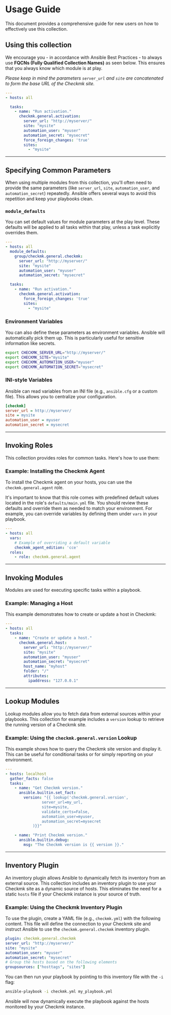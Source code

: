 # Usage Guide

This document provides a comprehensive guide for new users on how to effectively use this collection.

## Using this collection

We encourage you - in accordance with Ansible Best Practices - to always use **FQCNs (Fully Qualified Collection Names)** as seen below. This ensures that you always know which module is at play.

*Please keep in mind the parameters `server_url` and `site` are concatenated to form the base URL of the Checkmk site.*

```yaml
---
- hosts: all

  tasks:
    - name: "Run activation."
      checkmk.general.activation:
        server_url: "http://myserver/"
        site: "mysite"
        automation_user: "myuser"
        automation_secret: "mysecret"
        force_foreign_changes: 'true'
        sites:
          - "mysite"
```

-----

## Specifying Common Parameters

When using multiple modules from this collection, you'll often need to provide the same parameters (like `server_url`, `site`, `automation_user`, and `automation_secret`) repeatedly. Ansible offers several ways to avoid this repetition and keep your playbooks clean.

### `module_defaults`

You can set default values for module parameters at the play level. These defaults will be applied to all tasks within that play, unless a task explicitly overrides them.

```yaml
---
- hosts: all
  module_defaults:
    group/checkmk.general.checkmk:
      server_url: "http://myserver/"
      site: "mysite"
      automation_user: "myuser"
      automation_secret: "mysecret"

  tasks:
    - name: "Run activation."
      checkmk.general.activation:
        force_foreign_changes: 'true'
        sites:
          - "mysite"
```

### Environment Variables

You can also define these parameters as environment variables. Ansible will automatically pick them up. This is particularly useful for sensitive information like secrets.

```bash
export CHECKMK_SERVER_URL="http://myserver/"
export CHECKMK_SITE="mysite"
export CHECKMK_AUTOMATION_USER="myuser"
export CHECKMK_AUTOMATION_SECRET="mysecret"
```

### INI-style Variables

Ansible can read variables from an INI file (e.g., `ansible.cfg` or a custom file). This allows you to centralize your configuration.

```ini
[checkmk]
server_url = http://myserver/
site = mysite
automation_user = myuser
automation_secret = mysecret
```

-----

## Invoking Roles

This collection provides roles for common tasks. Here's how to use them:

### Example: Installing the Checkmk Agent

To install the Checkmk agent on your hosts, you can use the `checkmk.general.agent` role.

It's important to know that this role comes with predefined default values located in the role's `defaults/main.yml` file. You should review these defaults and override them as needed to match your environment. For example, you can override variables by defining them under `vars` in your playbook.

```yaml
---
- hosts: all
  vars:
    # Example of overriding a default variable
    checkmk_agent_edition: 'cce'
  roles:
    - role: checkmk.general.agent
```

-----

## Invoking Modules

Modules are used for executing specific tasks within a playbook.

### Example: Managing a Host

This example demonstrates how to create or update a host in Checkmk:

```yaml
---
- hosts: all
  tasks:
    - name: "Create or update a host."
      checkmk.general.host:
        server_url: "http://myserver/"
        site: "mysite"
        automation_user: "myuser"
        automation_secret: "mysecret"
        host_name: "myhost"
        folder: "/"
        attributes:
          ipaddress: "127.0.0.1"
```

-----

## Lookup Modules

Lookup modules allow you to fetch data from external sources within your playbooks. This collection for example includes a `version` lookup to retrieve the running version of a Checkmk site.

### Example: Using the `checkmk.general.version` Lookup

This example shows how to query the Checkmk site version and display it. This can be useful for conditional tasks or for simply reporting on your environment.

```yaml
---
- hosts: localhost
  gather_facts: false
  tasks:
    - name: "Get Checkmk version."
      ansible.builtin.set_fact:
        version: "{{ lookup('checkmk.general.version',
                server_url=my_url,
                site=mysite,
                validate_certs=False,
                automation_user=myuser,
                automation_secret=mysecret
            )}}"

    - name: "Print Checkmk version."
      ansible.builtin.debug:
        msg: "The Checkmk version is {{ version }}."
```

-----

## Inventory Plugin

An inventory plugin allows Ansible to dynamically fetch its inventory from an external source. This collection includes an inventory plugin to use your Checkmk site as a dynamic source of hosts. This eliminates the need for a static `hosts` file if your Checkmk instance is your source of truth.

### Example: Using the Checkmk Inventory Plugin

To use the plugin, create a YAML file (e.g., `checkmk.yml`) with the following content. This file will define the connection to your Checkmk site and instruct Ansible to use the `checkmk.general.checkmk` inventory plugin.

```yaml
plugin: checkmk.general.checkmk
server_url: "http://myserver/"
site: "mysite"
automation_user: "myuser"
automation_secret: "mysecret"
# Group the hosts based on the following elements
groupsources: ["hosttags", "sites"]
```

You can then run your playbook by pointing to this inventory file with the `-i` flag:

```bash
ansible-playbook -i checkmk.yml my_playbook.yml
```

Ansible will now dynamically execute the playbook against the hosts monitored by your Checkmk instance.
